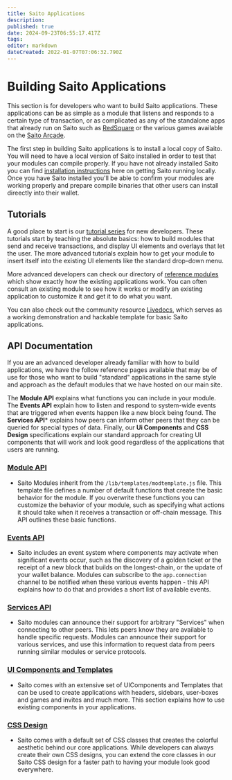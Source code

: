 ```yaml
---
title: Saito Applications
description: 
published: true
date: 2024-09-23T06:55:17.417Z
tags: 
editor: markdown
dateCreated: 2022-01-07T07:06:32.790Z
---
```


# Building Saito Applications

This section is for developers who want to build Saito applications. These applications can be as simple as a module that listens and responds to a certain type of transaction, or as complicated as any of the standalone apps that already run on Saito such as [RedSquare](/en/applications/redsquare) or the various games available on the [Saito Arcade](/en/applications/arcade).

The first step in building Saito applications is to install a local copy of Saito. You will need to have a local version of Saito installed in order to test that your modules can compile properly. If you have not already installed Saito you can find [installation instructions](/en/tech/installation) here on getting Saito running locally. Once you have Saito installed you'll be able to confirm your modules are working properly and prepare compile binaries that other users can install direectly into their wallet.


## Tutorials

A good place to start is our [tutorial series](/tech/tutorials) for new developers. These tutorials start by teaching the absolute basics: how to build modules that send and receive transactions, and display UI elements and overlays that let the user. The more advanced tutorials explain how to get your module to insert itself into the existing UI elements like the standard drop-down menu.

More advanced developers can check our directory of [reference modules](https://github.com/SaitoTech/saito-lite-rust/tree/master/mods) which show exactly how the existing applications work. You can often consult an existing module to see how it works or modify an existing application to customize it and get it to do what you want.

You can also check out the community resource [Livedocs](https://github.com/mat888/saito-livedocs), which serves as a working demonstration and hackable template for basic Saito applications.


## API Documentation

If you are an advanced developer already familiar with how to build applications, we have the follow reference pages available that may be of use for those who want to build "standard" applications in the same style and approach as the default modules that we have hosted on our main site. 

The **Module API** explains what functions you can include in your module. The **Events API** explain how to listen and respond to system-wide events that are triggered when events happen like a new block being found. The **Services API*** explains how peers can inform other peers that they can be queried for special types of data. Finally, our **Ui Components** and **CSS Design** specifications explain our standard approach for creating UI components that will work and look good regardless of the applications that users are running.

### [Module API](/tech/applications/module-api)
* Saito Modules inherit from the ```/lib/templates/modtemplate.js``` file. This template file defines a number of default functions that create the basic behavior for the module. If you overwrite these functions you can customize the behavior of your module, such as specifying what actions it should take when it receives a transaction or off-chain message. This API outlines these basic functions.

### [Events API](/tech/applications/events-api)
* Saito includes an event system where components may activate when significant events occur, such as the discovery of a golden ticket or the receipt of a new block that builds on the longest-chain, or the update of your wallet balance. Modules can subscribe to the ```app.connection``` channel to be notified when these various events happen - this API explains how to do that and provides a short list of available events.

### [Services API](/tech/applications/services-api)
* Saito modules can announce their support for arbitrary "Services" when connecting to other peers. This lets peers know they are available to handle specific requests. Modules can announce their support for various services, and use this information to request data from peers running similar modules or service protocols. 

### [UI Components and Templates](/tech/applications/ui-components)
* Saito comes with an extensive set of UIComponents and Templates that can be used to create applications with headers, sidebars, user-boxes and games and invites and much more. This section explains how to use existing components in your applications.

### [CSS Design](/tech/applications/saito-css)
* Saito comes with a default set of CSS classes that creates the colorful aesthetic behind our core applications. While developers can always create their own CSS designs, you can extend the core classes in our Saito CSS design for a faster path to having your module look good everywhere.


